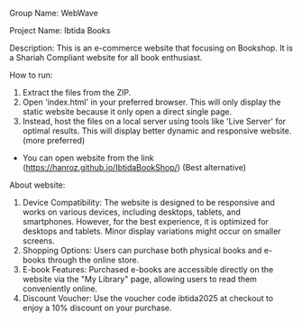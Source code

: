 Group Name: WebWave

Project Name: Ibtida Books

Description: This is an e-commerce website that focusing on Bookshop.
             It is a Shariah Compliant website for all book
             enthusiast.

How to run:
1. Extract the files from the ZIP.
2. Open 'index.html' in your preferred browser. This will only
   display the static website because it only open a direct
   single page.
3. Instead, host the files on a local server using tools like
   'Live Server' for optimal results. This will display better
   dynamic and responsive website. (more preferred)

* You can open website from the link (https://hanroz.github.io/IbtidaBookShop/) (Best alternative)

About website:
1. Device Compatibility: The website is designed to be responsive and works on various devices, including desktops, tablets, and smartphones. However, for the best experience, it is optimized for desktops and tablets. Minor display variations might occur on smaller screens.
2. Shopping Options: Users can purchase both physical books and e-books through the online store.
3. E-book Features: Purchased e-books are accessible directly on the website via the "My Library" page, allowing users to read them conveniently online.
4. Discount Voucher: Use the voucher code ibtida2025 at checkout to enjoy a 10% discount on your purchase.

